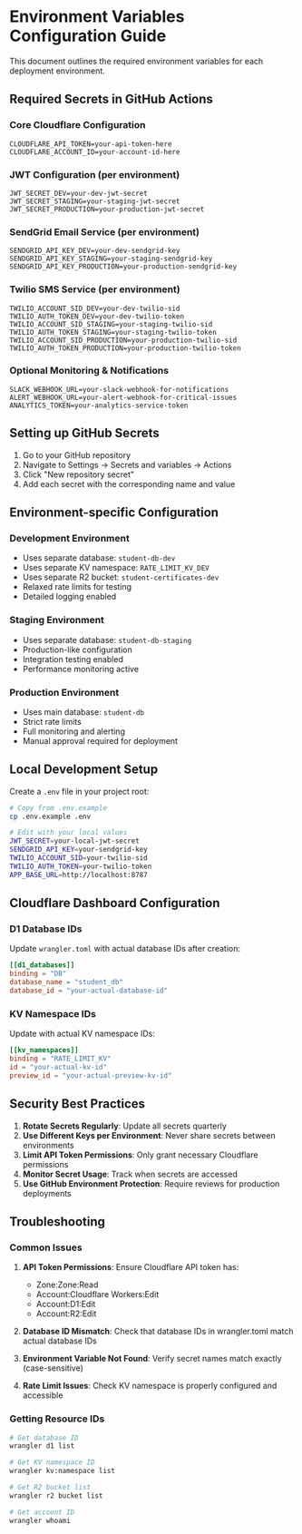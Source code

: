 # Environment Variables Configuration Guide

This document outlines the required environment variables for each deployment environment.

## Required Secrets in GitHub Actions

### Core Cloudflare Configuration
```
CLOUDFLARE_API_TOKEN=your-api-token-here
CLOUDFLARE_ACCOUNT_ID=your-account-id-here
```

### JWT Configuration (per environment)
```
JWT_SECRET_DEV=your-dev-jwt-secret
JWT_SECRET_STAGING=your-staging-jwt-secret  
JWT_SECRET_PRODUCTION=your-production-jwt-secret
```

### SendGrid Email Service (per environment)
```
SENDGRID_API_KEY_DEV=your-dev-sendgrid-key
SENDGRID_API_KEY_STAGING=your-staging-sendgrid-key
SENDGRID_API_KEY_PRODUCTION=your-production-sendgrid-key
```

### Twilio SMS Service (per environment)
```
TWILIO_ACCOUNT_SID_DEV=your-dev-twilio-sid
TWILIO_AUTH_TOKEN_DEV=your-dev-twilio-token
TWILIO_ACCOUNT_SID_STAGING=your-staging-twilio-sid
TWILIO_AUTH_TOKEN_STAGING=your-staging-twilio-token
TWILIO_ACCOUNT_SID_PRODUCTION=your-production-twilio-sid
TWILIO_AUTH_TOKEN_PRODUCTION=your-production-twilio-token
```

### Optional Monitoring & Notifications
```
SLACK_WEBHOOK_URL=your-slack-webhook-for-notifications
ALERT_WEBHOOK_URL=your-alert-webhook-for-critical-issues
ANALYTICS_TOKEN=your-analytics-service-token
```

## Setting up GitHub Secrets

1. Go to your GitHub repository
2. Navigate to Settings → Secrets and variables → Actions
3. Click "New repository secret"
4. Add each secret with the corresponding name and value

## Environment-specific Configuration

### Development Environment
- Uses separate database: `student-db-dev`
- Uses separate KV namespace: `RATE_LIMIT_KV_DEV`
- Uses separate R2 bucket: `student-certificates-dev`
- Relaxed rate limits for testing
- Detailed logging enabled

### Staging Environment  
- Uses separate database: `student-db-staging`
- Production-like configuration
- Integration testing enabled
- Performance monitoring active

### Production Environment
- Uses main database: `student-db`
- Strict rate limits
- Full monitoring and alerting
- Manual approval required for deployment

## Local Development Setup

Create a `.env` file in your project root:

```bash
# Copy from .env.example
cp .env.example .env

# Edit with your local values
JWT_SECRET=your-local-jwt-secret
SENDGRID_API_KEY=your-sendgrid-key
TWILIO_ACCOUNT_SID=your-twilio-sid
TWILIO_AUTH_TOKEN=your-twilio-token
APP_BASE_URL=http://localhost:8787
```

## Cloudflare Dashboard Configuration

### D1 Database IDs
Update `wrangler.toml` with actual database IDs after creation:

```toml
[[d1_databases]]
binding = "DB"
database_name = "student_db"
database_id = "your-actual-database-id"
```

### KV Namespace IDs
Update with actual KV namespace IDs:

```toml
[[kv_namespaces]]
binding = "RATE_LIMIT_KV"
id = "your-actual-kv-id"
preview_id = "your-actual-preview-kv-id"
```

## Security Best Practices

1. **Rotate Secrets Regularly**: Update all secrets quarterly
2. **Use Different Keys per Environment**: Never share secrets between environments
3. **Limit API Token Permissions**: Only grant necessary Cloudflare permissions
4. **Monitor Secret Usage**: Track when secrets are accessed
5. **Use GitHub Environment Protection**: Require reviews for production deployments

## Troubleshooting

### Common Issues

1. **API Token Permissions**: Ensure Cloudflare API token has:
   - Zone:Zone:Read
   - Account:Cloudflare Workers:Edit
   - Account:D1:Edit
   - Account:R2:Edit

2. **Database ID Mismatch**: Check that database IDs in wrangler.toml match actual database IDs

3. **Environment Variable Not Found**: Verify secret names match exactly (case-sensitive)

4. **Rate Limit Issues**: Check KV namespace is properly configured and accessible

### Getting Resource IDs

```bash
# Get database ID
wrangler d1 list

# Get KV namespace ID
wrangler kv:namespace list

# Get R2 bucket list
wrangler r2 bucket list

# Get account ID
wrangler whoami
```